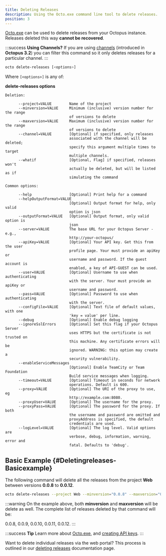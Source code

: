 ```yaml
---
title: Deleting Releases
description: Using the Octo.exe command line tool to delete releases.
position: 3
---
```


[Octo.exe](/docs/api-and-integration/octo.exe-command-line/index.md) can be used to delete releases from your Octopus instance. Releases deleted this way **cannot be recovered**.

:::success
**Using Channels?**
If you are using [channels](/docs/deployment-process/channels/index.md) (introduced in **Octopus 3.2**) you can filter this command so it only deletes releases for a particular channel.
:::

```bash
octo delete-releases [<options>]
```

Where `[<options>]` is any of:

**delete-releases options**

```text
Deletion:

      --project=VALUE        Name of the project
      --minversion=VALUE     Minimum (inclusive) version number for the range
                             of versions to delete
      --maxversion=VALUE     Maximum (inclusive) version number for the range
                             of versions to delete
      --channel=VALUE        [Optional] if specified, only releases
                             associated with the channel will be deleted;
                             specify this argument multiple times to target
                             multiple channels.
      --whatif               [Optional, Flag] if specified, releases won't
                             actually be deleted, but will be listed as if
                             simulating the command

Common options:

      --help                 [Optional] Print help for a command
      --helpOutputFormat=VALUE
                             [Optional] Output format for help, only valid
                             option is json
      --outputFormat=VALUE   [Optional] Output format, only valid option is
                             json
      --server=VALUE         The base URL for your Octopus Server - e.g.,
                             http://your-octopus/
      --apiKey=VALUE         [Optional] Your API key. Get this from the user
                             profile page. Your must provide an apiKey or
                             username and password. If the guest account is
                             enabled, a key of API-GUEST can be used.
      --user=VALUE           [Optional] Username to use when authenticating
                             with the server. Your must provide an apiKey or
                             username and password.
      --pass=VALUE           [Optional] Password to use when authenticating
                             with the server.
      --configFile=VALUE     [Optional] Text file of default values, with one
                             'key = value' per line.
      --debug                [Optional] Enable debug logging
      --ignoreSslErrors      [Optional] Set this flag if your Octopus Server
                             uses HTTPS but the certificate is not trusted on
                             this machine. Any certificate errors will be
                             ignored. WARNING: this option may create a
                             security vulnerability.
      --enableServiceMessages
                             [Optional] Enable TeamCity or Team Foundation
                             Build service messages when logging.
      --timeout=VALUE        [Optional] Timeout in seconds for network
                             operations. Default is 600.
      --proxy=VALUE          [Optional] The URI of the proxy to use, eg
                             http://example.com:8080.
      --proxyUser=VALUE      [Optional] The username for the proxy.
      --proxyPass=VALUE      [Optional] The password for the proxy. If both
                             the username and password are omitted and
                             proxyAddress is specified, the default
                             credentials are used.
      --logLevel=VALUE       [Optional] The log level. Valid options are
                             verbose, debug, information, warning, error and
                             fatal. Defaults to 'debug'.
```

## Basic Example {#Deletingreleases-Basicexample}

The following command will delete all the releases from the project **Web** between versions **0.0.8** to **0.0.12**.

```bash
octo delete-releases --project Web --minversion="0.0.8" --maxversion="0.0.12" --server http://MyOctopusServerURL.com --apikey MyAPIKey
```

:::warning
On the example above, both **minversion** and **maxversion** will be delete as well. The complete list of releases deleted by that command will be:

0.0.8, 0.0.9, 0.0.10, 0.0.11, 0.0.12.
:::

:::success
**Tip**
Learn more about [Octo.exe](/docs/api-and-integration/octo.exe-command-line/index.md), and [creating API keys](/docs/api-and-integration/api/how-to-create-an-api-key.md).
:::

Want to delete individual releases via the web portal? This process is outlined in our [deleting releases](https://octopus.com/docs/deployment-process/releases/deleting-releases) documentation page.
